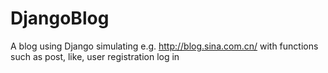# DjangoBlog
A blog using Django simulating e.g. http://blog.sina.com.cn/ with functions such as post, like, user registration log in
